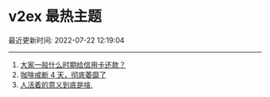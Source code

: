 # v2ex 最热主题

最近更新时间: 2022-07-22 12:19:04

--- 
1. [大家一般什么时期给信用卡还款？](https://www.v2ex.com/t/867897) 
2. [咖啡戒断 4 天，彻底萎靡了](https://www.v2ex.com/t/867900) 
3. [人活着的意义到底是啥,](https://www.v2ex.com/t/867903) 
